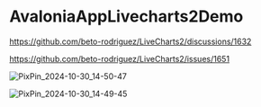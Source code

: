 # AvaloniaAppLivecharts2Demo

https://github.com/beto-rodriguez/LiveCharts2/discussions/1632

https://github.com/beto-rodriguez/LiveCharts2/issues/1651

![PixPin_2024-10-30_14-50-47](https://github.com/user-attachments/assets/41503f0e-a669-408f-8e72-375f59f615c3)

![PixPin_2024-10-30_14-49-45](https://github.com/user-attachments/assets/99a69d2e-707b-483b-8566-9c871daa125f)
